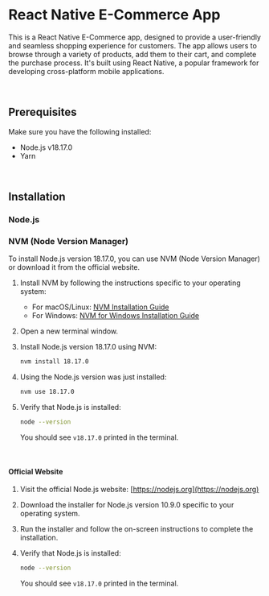 # React Native E-Commerce App

This is a React Native E-Commerce app, designed to provide a user-friendly and seamless shopping experience for customers. The app allows users to browse through a variety of products, add them to their cart, and complete the purchase process. It's built using React Native, a popular framework for developing cross-platform mobile applications.

&nbsp;
## Prerequisites
Make sure you have the following installed:
- Node.js v18.17.0
- Yarn

&nbsp;
## Installation
### Node.js
### NVM (Node Version Manager)

To install Node.js version 18.17.0, you can use NVM (Node Version Manager) or download it from the official website.

1. Install NVM by following the instructions specific to your operating system:
   - For macOS/Linux: [NVM Installation Guide](https://github.com/nvm-sh/nvm#installation-and-update)
   - For Windows: [NVM for Windows Installation Guide](https://github.com/coreybutler/nvm-windows#node-version-manager-nvm-for-windows)

2. Open a new terminal window.

3. Install Node.js version 18.17.0 using NVM:

   ```bash
   nvm install 18.17.0
   ```

4. Using the Node.js version was just installed: 

    ```bash
    nvm use 18.17.0
    ```

5. Verify that Node.js is installed:

   ```bash
   node --version
   ```

   You should see `v18.17.0` printed in the terminal.

&nbsp;
#### Official Website

1. Visit the official Node.js website: [https://nodejs.org](https://nodejs.org)

2. Download the installer for Node.js version 10.9.0 specific to your operating system.

3. Run the installer and follow the on-screen instructions to complete the installation.

4. Verify that Node.js is installed:

   ```bash
   node --version
   ```

   You should see `v18.17.0` printed in the terminal.